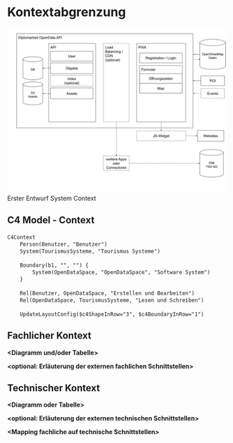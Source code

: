 # Kontextabgrenzung


![System Scope and Context](./images/system%20scope%20and%20context.svg)
Erster Entwurf System Context

## C4 Model - Context
```mermaid
C4Context
    Person(Benutzer, "Benutzer")
    System(TourismusSysteme, "Tourismus Systeme")

    Boundary(b1, "", "") {
        System(OpenDataSpace, "OpenDataSpace", "Software System")
    }

    Rel(Benutzer, OpenDataSpace, "Erstellen und Bearbeiten")
    Rel(OpenDataSpace, TourismusSysteme, "Lesen und Schreiben")

    UpdateLayoutConfig($c4ShapeInRow="3", $c4BoundaryInRow="1")
```


## Fachlicher Kontext

**\<Diagramm und/oder Tabelle>**

**\<optional: Erläuterung der externen fachlichen Schnittstellen>**

## Technischer Kontext

**\<Diagramm oder Tabelle>**

**\<optional: Erläuterung der externen technischen Schnittstellen>**

**\<Mapping fachliche auf technische Schnittstellen>**

